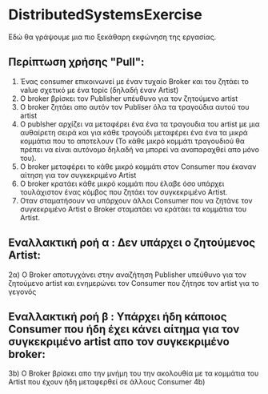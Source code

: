 # DistributedSystemsExercise

Εδώ θα γράψουμε μια πιο ξεκάθαρη εκφώνηση της εργασίας.

## Περίπτωση χρήσης "Pull":
 1) Ένας consumer επικοινωνεί με έναν τυχαίο Broker και του ζητάει το value σχετικό με ένα topic (δηλαδή έναν Artist)
 2) Ο broker βρίσκει τον Publisher υπέυθυνο για τον ζητούμενο artist
 3) O broker ζητάει απο αυτόν τον Publiser όλα τα τραγούδια αυτού του artist
 4) Ο publsher αρχίζει να μεταφέρει ένα ένα τα τραγουδια του artist με μια αυθαίρετη σειρά και για κάθε τραγούδι μεταφέρει ένα ένα τα μικρά κομμάτια που το αποτελουν (Το κάθε μικρό κομμάτι τραγουδιού θα πρέπει να είναι αυτόνομο δηλαδή να μπορεί να αναπαραχθεί απο μόνο του).
 5) Ο broker μεταφέρει το κάθε μικρό κομμάτι στον Consumer που έκαναν αίτηση για τον συγκεκριμένο Artist
 6) O broker κρατάει κάθε μικρό κομμάτι που έλαβε όσο υπάρχει τουλάχιστον ένας κόμβος που ζητάει τον συγκεκριμένο Artist.
 7) Οταν σταματήσουν να υπάρχουν άλλοι Consumer που να ζητάνε τον συγκεκριμένο Artist ο Broker σταματάει να κράτάει τα κομμάτια του Artist.
 
## Εναλλακτική ροή α : Δεν υπάρχει ο ζητούμενος Artist:
 2α) Ο Broker αποτυγχάνει στην αναζήτηση Publisher υπεύθυνο για τον ζητούμενο artist  και ενημερώνει τον Consumer που ζήτησε τον artist για το γεγονός
 
## Εναλλακτική ροή β : Υπάρχει ήδη κάποιος Consumer που ήδη έχει κάνει αίτημα για τον συγκεκριμένο artist απο τον συγκεκριμένο broker:
 3b) O Broker βρίσκει απο την μνήμη του την ακολουθία με τα κομμάτια του Artist που έχουν ήδη μεταφερθεί σε άλλους Consumer
 4b) 
 
